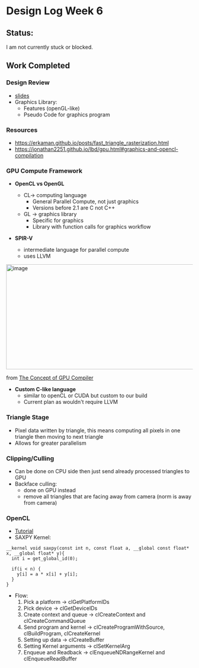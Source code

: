 # Design Log Week 6

## Status: 

I am not currently stuck or blocked.

## Work Completed

### Design Review
- [slides](https://docs.google.com/presentation/d/1M33G-WqNQMKs6h0JDbxaD1RH-Oab2VH1/edit?slide=id.p1#slide=id.p1)
- Graphics Library:
  - Features (openGL-like)
  - Pseudo Code for graphics program

### Resources
- https://erkaman.github.io/posts/fast_triangle_rasterization.html
- https://jonathan2251.github.io/lbd/gpu.html#graphics-and-opencl-compilation

### GPU Compute Framework
- **OpenCL vs OpenGL**
  - CL-> computing language
    - General Parallel Compute, not just graphics
    - Versions before 2.1 are C not C++
  - GL -> graphics library
    -  Specific for graphics
    -  Library with function calls for graphics workflow
   
- **SPIR-V**
  - intermediate language for parallel compute
  - uses LLVM
<img width="803" height="283" alt="image" src="https://github.com/user-attachments/assets/ee84c6dd-5499-4741-96e4-2e443d00181d" />

from [The Concept of GPU Compiler](https://jonathan2251.github.io/lbd/gpu.html#graphics-and-opencl-compilation)

- **Custom C-like language**
  -  similar to openCL or CUDA but custom to our build
  -  Current plan as wouldn't require LLVM
 
### Triangle Stage
- Pixel data written by triangle, this means computing all pixels in one triangle then moving to next triangle
- Allows for greater parallelism

### Clipping/Culling
- Can be done on CPU side then just send already processed triangles to GPU
- Backface culling:
  - done on GPU instead
  - remove all triangles that are facing away from camera (norm is away from camera)

 ### OpenCL
 - [Tutorial](https://cgmb-rocm-docs.readthedocs.io/en/latest/Programming_Guides/Opencl-programming-guide.html#example)
 - SAXPY Kernel:

```%%writefile my_kernel.cl
__kernel void saxpy(const int n, const float a, __global const float* x, __global float* y){
  int i = get_global_id(0);

  if(i < n) {
    y[i] = a * x[i] + y[i];
  }
}
```

- Flow:
  1. Pick a platform -> clGetPlatformIDs
  2. Pick device -> clGetDeviceIDs
  3. Create context and queue -> clCreateContext and clCreateCommandQueue
  4. Send program and kernel -> clCreateProgramWithSource, clBuildProgram, clCreateKernel
  5. Setting up data -> clCreateBuffer
  6. Setting Kernel arguments -> clSetKernelArg
  7. Enqueue and Readback -> clEnqueueNDRangeKernel and clEnqueueReadBuffer
     
